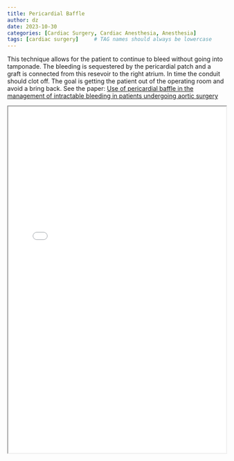 ```yaml
---
title: Pericardial Baffle
author: dz  
date: 2023-10-30
categories: [Cardiac Surgery, Cardiac Anesthesia, Anesthesia]
tags: [cardiac surgery]     # TAG names should always be lowercase
---
```


This technique allows for the patient to continue to bleed without going into tamponade. The bleeding is sequestered by the pericardial patch and a graft is connected from this resevoir to the right atrium. In time the conduit should clot off. The goal is getting the patient out of the operating room and avoid a bring back. See the paper: [Use of pericardial baffle in the management of intractable bleeding in patients undergoing aortic surgery](https://www.openaccessjournals.com/articles/use-of-pericardial-baffle-in-the-management-of-intractable-bleeding-in-patients-undergoing-aortic-surgery-12908.html#:~:text=Baffle%20technique%20is%20creating%20a,rise%20of%20morbidity%20and%20mortality.)


<iframe width="100%" height="800" src="/assets/pdf/use-of-pericardial-baffle-in-the-management-of-intractable-bleeding-in-patients-undergoing-aortic-surgery.pdf">